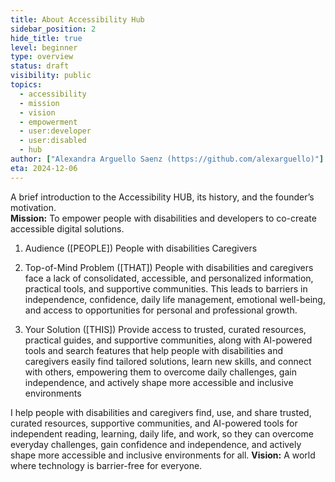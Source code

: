 ```yaml
---
title: About Accessibility Hub
sidebar_position: 2
hide_title: true
level: beginner
type: overview
status: draft
visibility: public
topics:
  - accessibility
  - mission
  - vision
  - empowerment
  - user:developer
  - user:disabled
  - hub
author: ["Alexandra Arguello Saenz (https://github.com/alexarguello)"]
eta: 2024-12-06
---
```


A brief introduction to the Accessibility HUB, its history, and the founder’s motivation.  
**Mission:** To empower people with disabilities and developers to co-create accessible digital solutions.  
1. Audience ([PEOPLE])
   People with disabilities
   Caregivers

2. Top-of-Mind Problem ([THAT])
   People with disabilities and caregivers face a lack of consolidated, accessible, and personalized information, practical tools, and supportive communities. This leads to barriers in independence, confidence, daily life management, emotional well-being, and access to opportunities for personal and professional growth.

3. Your Solution ([THIS])
   Provide access to trusted, curated resources, practical guides, and supportive communities, along with AI-powered tools and search features that help people with disabilities and caregivers easily find tailored solutions, learn new skills, and connect with others, empowering them to overcome daily challenges, gain independence, and actively shape more accessible and inclusive environments


I help people with disabilities and caregivers find, use, and share trusted, curated resources, supportive communities, and AI-powered tools for independent reading, learning, daily life, and work, so they can overcome everyday challenges, gain confidence and independence, and actively shape more accessible and inclusive environments for all.
**Vision:** A world where technology is barrier-free for everyone.
